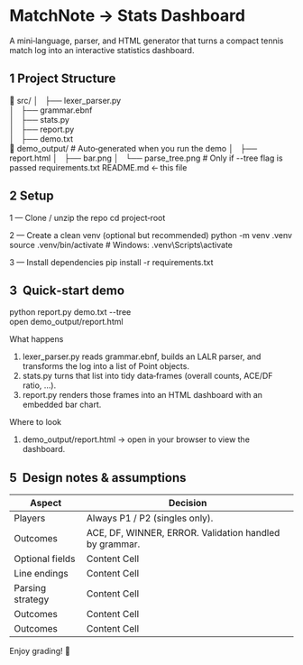 # MatchNote → Stats Dashboard

A mini‑language, parser, and HTML generator that turns a compact tennis match log into an interactive statistics dashboard.

## 1 Project Structure
📁 src/
│   ├── lexer_parser.py      
│   ├── grammar.ebnf         
│   ├── stats.py             
│   ├── report.py            
│   ├── demo.txt             
📁 demo_output/              # Auto‑generated when you run the demo
│   ├── report.html
│   ├── bar.png
│   └── parse_tree.png        # Only if --tree flag is passed
requirements.txt
README.md ← this file

## 2 Setup

1 — Clone / unzip the repo
cd project‑root

2 — Create a clean venv (optional but recommended)
python -m venv .venv
source .venv/bin/activate  # Windows: .venv\Scripts\activate

3 — Install dependencies
pip install -r requirements.txt

## 3  Quick‑start demo
python report.py demo.txt --tree  
open demo_output/report.html  

What happens

1. lexer_parser.py reads grammar.ebnf, builds an LALR parser, and transforms the log into a list of Point objects.
2. stats.py turns that list into tidy data‑frames (overall counts, ACE/DF ratio, …).
3. report.py renders those frames into an HTML dashboard with an embedded bar chart.

Where to look

1. demo_output/report.html → open in your browser to view the dashboard.

## 5  Design notes & assumptions

| Aspect  | Decision |
| ------------- | ------------- |
| Players | Always P1 / P2 (singles only). |
| Outcomes | ACE, DF, WINNER, ERROR. Validation handled by grammar.  |
| Optional fields | Content Cell  |
| Line endings | Content Cell  |
| Parsing strategy | Content Cell  |
| Outcomes | Content Cell  |
| Outcomes | Content Cell  |


Enjoy grading! 🎾